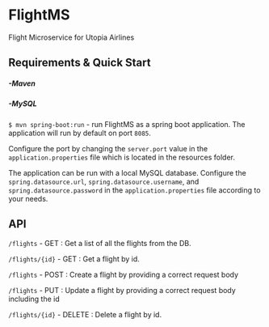 # FlightMS
Flight Microservice for Utopia Airlines
## Requirements & Quick Start
##### -Maven
##### -MySQL
`$ mvn spring-boot:run` - run FlightMS as a spring boot application. The application will run by default on port `8085`.

Configure the port by changing the `server.port` value in the `application.properties` file which is located in the resources folder.

The application can be run with a local MySQL database. Configure the `spring.datasource.url`, `spring.datasource.username`, and `spring.datasource.password` in the `application.properties` file according to your needs.
## API
`/flights` - GET : Get a list of all the flights from the DB.

`/flights/{id}` - GET : Get a flight by id.

`/flights` - POST : Create a flight by providing a correct request body

`/flights` - PUT : Update a flight by providing a correct request body including the id

`/flights/{id}` - DELETE : Delete a flight by id.
